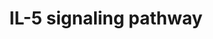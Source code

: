 ---
annotations:
- type: Pathway Ontology
  value: Interleukin mediated signaling pathway
- type: Pathway Ontology
  value: interleukin-5 signaling pathway
authors:
- A.Pandey
- MaintBot
- Khanspers
- MartijnVanIersel
- AlexanderPico
- NetPath
- Andra
- Christine Chichester
- Noopur144
- L Dupuis
- Egonw
- Eweitz
description: 'Interleukin 5 (IL-5) ligand belongs to the cytokine superfamily. IL-5
  is a glycoprotein which belongs to the cytokine superfamily. It possesses the four
  helical bundle motifs that is conserved among several hematopoietic cytokines. IL-5
  plays an important role in the proliferation and differentiation of eosinophils.
  IL-5 induces terminal maturation of eosinophils, prolongs eosinophils survival by
  delaying apoptotic death, increases eosinophils adhesion to endothelial cells and
  enhances eosinophils effector function. IL-5 plays important roles in the pathogenesis
  of asthma, hypereosinophilic syndromes and eosinophil-dependent inflammatory diseases.
  IL-5 is produced by eosinophils, mast cells, Th2 cells, Tc2 cells and gamma delta
  T cells. IL-5 exerts influence on different biological activities by associating
  with the IL-5 receptor. This receptor is a heterodimeric complex consisting of an
  alpha chain-IL5RA and a beta chain, CSF2RB, which is shared between IL-5 receptor,
  IL-3 receptor and granulocyte macrophage colony stimulating factor receptor. Binding
  of IL-5 to the receptor complex results in the recruitment of adapter proteins including
  SHC1, GRB2 and SOS1. This leads to the activation of the Ras/Raf/MEK/ERK cascade.
  Subsequent activation of transcription factors including JUN and ELK-1 regulates
  the expression of genes involved in the control of cell growth and differentiation.
  IL-5 stimulation also resulted in the activation of PI3K/AKT/RPS6K pathway resulting
  in the phosphorylation of RPS6 and regulation of gene expression. JAK phosphorylation
  and activation is also brought about by IL-5, which in turn results in the activation
  and nuclear translocation of STAT proteins. The STAT transcription factors are responsible
  for the expression of early response genes and feedback inhibitor of JAK/STAT pathway.
  In addition, IL-5 is known to activate various tyrosine kinases such as LYN, BTK
  and SYK. The interactions and intersections between canonical and non-canonical
  IL-5 signaling systems are depicted in the pathway map.   Please access this pathway
  at [http://www.netpath.org/netslim/IL_5_pathway.html NetSlim] database.  If you
  use this pathway, please cite the following paper: Kandasamy, K., Mohan, S. S.,
  Raju, R., Keerthikumar, S., Kumar, G. S. S., Venugopal, A. K., Telikicherla, D.,
  Navarro, J. D., Mathivanan, S., Pecquet, C., Gollapudi, S. K., Tattikota, S. G.,
  Mohan, S., Padhukasahasram, H., Subbannayya, Y., Goel, R., Jacob, H. K. C., Zhong,
  J., Sekhar, R., Nanjappa, V., Balakrishnan, L., Subbaiah, R., Ramachandra, Y. L.,
  Rahiman, B. A., Prasad, T. S. K., Lin, J., Houtman, J. C. D., Desiderio, S., Renauld,
  J., Constantinescu, S. N., Ohara, O., Hirano, T., Kubo, M., Singh, S., Khatri, P.,
  Draghici, S., Bader, G. D., Sander, C., Leonard, W. J. and Pandey, A. (2010). NetPath:
  A public resource of curated signal transduction pathways. <i>Genome Biology</i>.
  11:R3.'
last-edited: 2021-12-23
organisms:
- Homo sapiens
redirect_from:
- /index.php/Pathway:WP127
- /instance/WP127
schema-jsonld:
- '@context': https://schema.org/
  '@id': https://wikipathways.github.io/pathways/WP127.html
  '@type': Dataset
  creator:
    '@type': Organization
    name: WikiPathways
  description: 'Interleukin 5 (IL-5) ligand belongs to the cytokine superfamily. IL-5
    is a glycoprotein which belongs to the cytokine superfamily. It possesses the
    four helical bundle motifs that is conserved among several hematopoietic cytokines.
    IL-5 plays an important role in the proliferation and differentiation of eosinophils.
    IL-5 induces terminal maturation of eosinophils, prolongs eosinophils survival
    by delaying apoptotic death, increases eosinophils adhesion to endothelial cells
    and enhances eosinophils effector function. IL-5 plays important roles in the
    pathogenesis of asthma, hypereosinophilic syndromes and eosinophil-dependent inflammatory
    diseases. IL-5 is produced by eosinophils, mast cells, Th2 cells, Tc2 cells and
    gamma delta T cells. IL-5 exerts influence on different biological activities
    by associating with the IL-5 receptor. This receptor is a heterodimeric complex
    consisting of an alpha chain-IL5RA and a beta chain, CSF2RB, which is shared between
    IL-5 receptor, IL-3 receptor and granulocyte macrophage colony stimulating factor
    receptor. Binding of IL-5 to the receptor complex results in the recruitment of
    adapter proteins including SHC1, GRB2 and SOS1. This leads to the activation of
    the Ras/Raf/MEK/ERK cascade. Subsequent activation of transcription factors including
    JUN and ELK-1 regulates the expression of genes involved in the control of cell
    growth and differentiation. IL-5 stimulation also resulted in the activation of
    PI3K/AKT/RPS6K pathway resulting in the phosphorylation of RPS6 and regulation
    of gene expression. JAK phosphorylation and activation is also brought about by
    IL-5, which in turn results in the activation and nuclear translocation of STAT
    proteins. The STAT transcription factors are responsible for the expression of
    early response genes and feedback inhibitor of JAK/STAT pathway. In addition,
    IL-5 is known to activate various tyrosine kinases such as LYN, BTK and SYK. The
    interactions and intersections between canonical and non-canonical IL-5 signaling
    systems are depicted in the pathway map.   Please access this pathway at [http://www.netpath.org/netslim/IL_5_pathway.html
    NetSlim] database.  If you use this pathway, please cite the following paper:
    Kandasamy, K., Mohan, S. S., Raju, R., Keerthikumar, S., Kumar, G. S. S., Venugopal,
    A. K., Telikicherla, D., Navarro, J. D., Mathivanan, S., Pecquet, C., Gollapudi,
    S. K., Tattikota, S. G., Mohan, S., Padhukasahasram, H., Subbannayya, Y., Goel,
    R., Jacob, H. K. C., Zhong, J., Sekhar, R., Nanjappa, V., Balakrishnan, L., Subbaiah,
    R., Ramachandra, Y. L., Rahiman, B. A., Prasad, T. S. K., Lin, J., Houtman, J.
    C. D., Desiderio, S., Renauld, J., Constantinescu, S. N., Ohara, O., Hirano, T.,
    Kubo, M., Singh, S., Khatri, P., Draghici, S., Bader, G. D., Sander, C., Leonard,
    W. J. and Pandey, A. (2010). NetPath: A public resource of curated signal transduction
    pathways. <i>Genome Biology</i>. 11:R3.'
  keywords:
  - ''
  - BTK
  - SYK
  - GSK3A
  - JAK2
  - JUN
  - RAF1
  - STAT5A
  - RPS6KB1
  - STAT1
  - GSK3B
  - MAP2K1
  - CSF2RB
  - FOXO3A
  - PIM1
  - BCL2
  - STAT3
  - STAT5B
  - PIK3R2
  - RPS6
  - MTOR
  - RPS6KB2
  - FOS
  - IL5
  - MAP2K2
  - SHC1
  - HRAS
  - AKT1
  - MYC
  - MAPK3
  - JAK1
  - MAPK1
  - PIK3R1
  - PTPN11
  - RPS6KA1
  - SOS1
  - ELK1
  - PIK3CG
  - IL5RA
  - GRB2
  - LYN
  - SPRED1
  license: CC0
  name: IL-5 signaling pathway
seo: CreativeWork
title: IL-5 signaling pathway
wpid: WP127
---